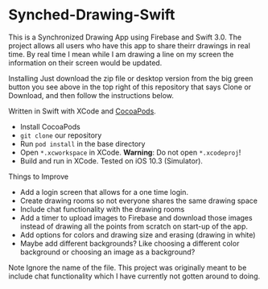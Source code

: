 # Synched-Drawing-Swift

This is a Synchronized Drawing App using Firebase and Swift 3.0. 
The project allows all users who have this app to share theirr drawings in real time. By real time I mean while I am drawing a line on my screen the information on their screen would be updated. 

Installing
Just download the zip file or desktop version from the big green button you see above in the top right of this repository that 
says Clone or Download, and then follow the instructions below.

Written in Swift with XCode and [CocoaPods](https://cocoapods.org).
- Install CocoaPods
- `git clone` our repository
- Run `pod install` in the base directory
- Open `*.xcworkspace` in XCode. **Warning**: Do not open `*.xcodeproj`!
- Build and run in XCode. Tested on iOS 10.3 (Simulator).

Things to Improve
* Add a login screen that allows for a one time login.
* Create drawing rooms so not everyone shares the same drawing space
* Include chat functionality with the drawing rooms
* Add a timer to upload images to Firebase and download those images instead of drawing all the points from scratch on start-up of the app.
* Add options for colors and drawing size and erasing (drawing in white)
* Maybe add different backgrounds? Like choosing a different color background or choosing an image as a background?

Note
Ignore the name of the file. This project was originally meant to be include chat functionality which I have currently not gotten around to doing.
